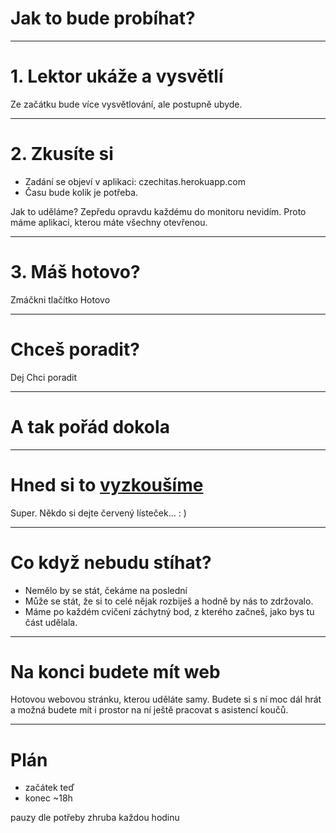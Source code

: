 <!-- .slide: data-state="c-slide-inter" -->
# Jak to bude probíhat?

---

# 1. Lektor ukáže a vysvětlí

>>>
Ze začátku bude více vysvětlování, ale postupně ubyde.

---

# 2. Zkusíte si

- Zadání se objeví v aplikaci: czechitas.herokuapp.com
- Času bude kolik je potřeba.


>>>
Jak to uděláme? Zepředu opravdu každému do monitoru nevidím.
Proto máme aplikaci, kterou máte všechny otevřenou.

---

# 3. Máš hotovo?

>>>
Zmáčkni tlačítko Hotovo

---

# Chceš poradit?

>>>
Dej Chci poradit

---

# A tak pořád dokola

---

<!-- .slide: data-state="c-slide-task" -->

# Hned si to <a href="https://czechitas.herokuapp.com/">vyzkoušíme</a>

>>>
Super. Někdo si dejte červený lísteček… : )

---

# Co když nebudu stíhat?

>>>
* Nemělo by se stát, čekáme na poslední
* Může se stát, že si to celé nějak rozbiješ a hodně by nás to zdržovalo.
* Máme po každém cvičení záchytný bod, z kterého začneš, jako bys tu část udělala.

---

# Na konci budete mít web

>>>
Hotovou webovou stránku, kterou uděláte samy.
Budete si s ní moc dál hrát a možná budete mít i prostor na ní ještě pracovat s asistencí koučů.

---

# Plán

- začátek teď
- konec ~18h

>>>
pauzy dle potřeby zhruba každou hodinu

<!-- .element: class="c-text-left" -->
